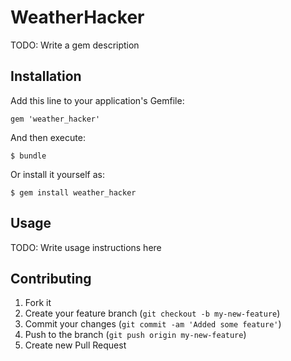# WeatherHacker

TODO: Write a gem description

## Installation

Add this line to your application's Gemfile:

    gem 'weather_hacker'

And then execute:

    $ bundle

Or install it yourself as:

    $ gem install weather_hacker

## Usage

TODO: Write usage instructions here

## Contributing

1. Fork it
2. Create your feature branch (`git checkout -b my-new-feature`)
3. Commit your changes (`git commit -am 'Added some feature'`)
4. Push to the branch (`git push origin my-new-feature`)
5. Create new Pull Request
